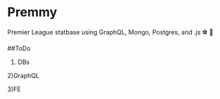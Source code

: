# Premmy
Premier League statbase using GraphQL, Mongo, Postgres, and .js  :soccer:  :rocket:


##ToDo

1) DBs

2)GraphQL

3)FE
